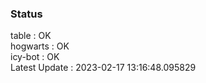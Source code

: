 ### Status


table : OK  
hogwarts : OK  
icy-bot : OK  
Latest Update : 2023-02-17 13:16:48.095829
